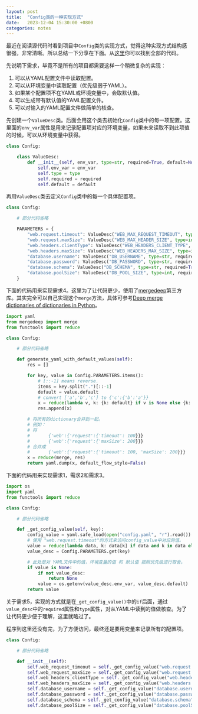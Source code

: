 ```yaml
---
layout: post
title:  "Config类的一种实现方式"
date:   2023-12-04 15:30:00 +0800
categories: notes
---
```


最近在阅读源代码时看到项目中`Config`类的实现方式，觉得这种实现方式结构感很强，非常清晰。所以总结一下分享在下面。从[这里][3]你可以找到全部的代码。

先说明下需求，毕竟不是所有的项目都需要这样一个稍微复杂的实现：

1. 可以从YAML配置文件中读取配置。
2. 可以从环境变量中读取配置（优先级弱于YAML）。
3. 如果某个配置项不在YAML或环境变量中，会取默认值。
4. 可以生成带有默认值的YAML配置文件。
5. 可以对输入的YAML配置文件做简单的核查。

先创建一个`ValueDesc`类。后面会用这个类去初始化`Config`类中的每一项配置。这里面的`env_var`属性是用来记录配置项对应的环境变量，如果未来读取不到此项值的时候，可以从环境变量中获得。

```python
class Config:

    class ValueDesc:
        def __init__(self, env_var, type=str, required=True, default=None):
            self.env_var = env_var
            self.type = type
            self.required = required
            self.default = default
```

再用`ValueDesc`类去定义`Config`类中的每一个具体配置项。

```python
class Config:

    # 部分代码省略

    PARAMETERS = {
        "web.request.timeout": ValueDesc("WEB_MAX_REQUEST_TIMEOUT", type=int, required=False, default=600),
        "web.request.maxSize": ValueDesc("WEB_MAX_HEADER_SIZE", type=int, required=False, default=32768),
        "web.headers.clientType": ValueDesc("WEB_HEADERS_CLIENT_TYPE", type=str, required=True, default="Customize-Client"),
        "web.headers.maxSize": ValueDesc("WEB_HEADERS_MAX_SIZE", type=int, required=True, default=1024),
        "database.username": ValueDesc("DB_USERNAME", type=str, required=True),
        "database.password": ValueDesc("DB_PASSWORD", type=str, required=True),
        "database.schema": ValueDesc("DB_SCHEMA", type=str, required=True),
        "database.poolSize": ValueDesc("DB_POOL_SIZE", type=int, required=False, default=10)
    }
```

下面的代码用来实现需求4。这里为了让代码更少，使用了[mergedeep][2]第三方库。其实完全可以自己实现这个`merge`方法，具体可参考[Deep merge dictionaries of dictionaries in Python][1]。

```python
import yaml
from mergedeep import merge
from functools import reduce

class Config:

    # 部分代码省略

    def generate_yaml_with_default_values(self):
        res = []

        for key, value in Config.PARAMETERS.items():
            # [::-1] means reverse.
            items = key.split(".")[::-1]
            default = value.default
            # convert ['a','b','c'] to {'c':{'b':'a'}}
            x = reduce(lambda v, k: {k: default} if v is None else {k: v}, items, None)
            res.append(x)

        # 将所有的dictionary合并到一起。
        # 例如：
        # 将
        #       {'web':{'request':{'timeout': 100}}}
        #       {'web':{'request':{'maxSize': 200}}}
        # 合并成
        #       {'web':{'request':{'timeout': 100, 'maxSize': 200}}}
        x = reduce(merge, res)
        return yaml.dump(x, default_flow_style=False)
```

下面的代码用来实现需求1，需求2和需求3。

```python
import os
import yaml
from functools import reduce

class Config:

    # 部分代码省略

    def _get_config_value(self, key):
        config_value = yaml.safe_load(open("config.yaml", "r").read())
        # 使用 "web.request.timeout"的方式来访问config_value中对应的值。
        value = reduce(lambda data, k: data[k] if data and k in data else None, key.split('.'), config_value)
        value_desc = Config.PARAMETERS.get(key)

        # 此处是对 YAML文件中的值，环境变量的值 和 默认值 按照优先级进行取舍。
        if value is None:
            if not value_desc:
                return None
            value = os.getenv(value_desc.env_var, value_desc.default)
        return value
```

关于需求5，实现的方式就是在`_get_config_value()`中的`if`后面，通过`value_desc`中的`required`属性和`type`属性，对从YAML中读到的值做核查。为了让代码更少便于理解，这里就略过了。

程序到这里还没有完，为了方便访问，最终还是要用变量来记录所有的配置项。

```python
class Config:

    # 部分代码省略

    def __init__(self):
        self.web_request_timeout = self._get_config_value("web.request.timeout")
        self.web_request_maxSize = self._get_config_value("web.request.maxSize")
        self.web_headers_clientType = self._get_config_value("web.headers.clientType")
        self.web_headers_maxSize = self._get_config_value("web.headers.maxSize")
        self.database_username = self._get_config_value("database.username")
        self.database_password = self._get_config_value("database.password")
        self.database_schema = self._get_config_value("database.schema")
        self.database_poolSize = self._get_config_value("database.poolSize")
```


[1]: https://stackoverflow.com/a/7205107/1476512
[2]: https://github.com/clarketm/mergedeep
[3]: https://gist.github.com/keegoo/ec90fe4d257fa500b3b60c4ef2e6dbb2